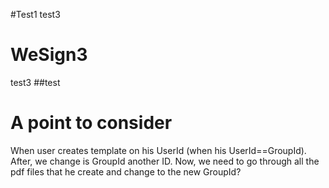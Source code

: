 #Test1
test3
# WeSign3
test3
##test
# A point to consider
When user creates template on his UserId (when his UserId==GroupId). After, we change is GroupId another ID. Now, we need to go through all the pdf files that he create and change to the new GroupId?
